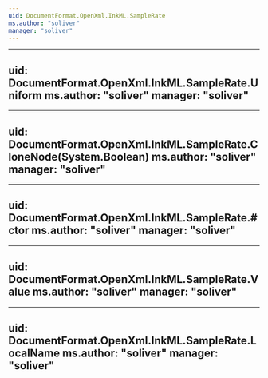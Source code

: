 ```yaml
---
uid: DocumentFormat.OpenXml.InkML.SampleRate
ms.author: "soliver"
manager: "soliver"
---
```


---
uid: DocumentFormat.OpenXml.InkML.SampleRate.Uniform
ms.author: "soliver"
manager: "soliver"
---

---
uid: DocumentFormat.OpenXml.InkML.SampleRate.CloneNode(System.Boolean)
ms.author: "soliver"
manager: "soliver"
---

---
uid: DocumentFormat.OpenXml.InkML.SampleRate.#ctor
ms.author: "soliver"
manager: "soliver"
---

---
uid: DocumentFormat.OpenXml.InkML.SampleRate.Value
ms.author: "soliver"
manager: "soliver"
---

---
uid: DocumentFormat.OpenXml.InkML.SampleRate.LocalName
ms.author: "soliver"
manager: "soliver"
---
